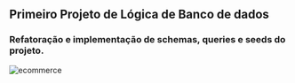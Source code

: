 ## Primeiro Projeto de Lógica de Banco de dados

### Refatoração e implementação de schemas, queries e seeds do projeto.

![ecommerce](https://github.com/user-attachments/assets/7cf25683-7700-4c46-8828-668cf814f552)
